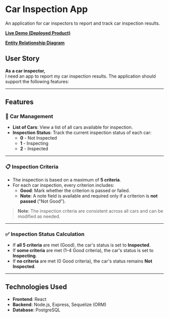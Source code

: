 # Car Inspection App

An application for car inspectors to report and track car inspection results.

[**Live Demo (Deployed Product)**](https://car-inspection-murex.vercel.app/)

[**Entity Relationship Diagram**](https://drive.google.com/file/d/1E8NvXJqxuS_lvmU9ciWljak1C87bXEbF/view?usp=drive_link)

## User Story

**As a car inspector,**  
I need an app to report my car inspection results. The application should support the following features:

---

## Features

### 🚗 **Car Management**
- **List of Cars**: View a list of all cars available for inspection.
- **Inspection Status**: Track the current inspection status of each car:
  - **0** - Not Inspected
  - **1** - Inspecting
  - **2** - Inspected

---

### 📋 **Inspection Criteria**
- The inspection is based on a maximum of **5 criteria**.
- For each car inspection, every criterion includes:
  - **Good**: Mark whether the criterion is passed or failed.
  - **Note**: A note field is available and required only if a criterion is **not passed** ("Not Good").

> **Note**: The inspection criteria are consistent across all cars and can be modified as needed.

---

### ✅ **Inspection Status Calculation**
- If **all 5 criteria** are met (Good), the car's status is set to **Inspected**.
- If **some criteria** are met (1–4 Good criteria), the car's status is set to **Inspecting**.
- If **no criteria** are met (0 Good criteria), the car's status remains **Not Inspected**.

---

## Technologies Used

- **Frontend**: React
- **Backend**: Node.js, Express, Sequelize (ORM)
- **Database**: PostgreSQL
